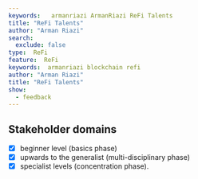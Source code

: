 ```yaml
---
keywords:   armanriazi ArmanRiazi ReFi Talents
title: "ReFi Talents"
author: "Arman Riazi"
search:
  exclude: false
type:  ReFi
feature:  ReFi
keywords:  armanriazi blockchain refi
author: "Arman Riazi"
title: "ReFi Talents"
show:
  - feedback
---
```


## Stakeholder domains

- [x] beginner level (basics phase)
- [x] upwards to the generalist (multi-disciplinary phase)
- [x] specialist levels (concentration phase).